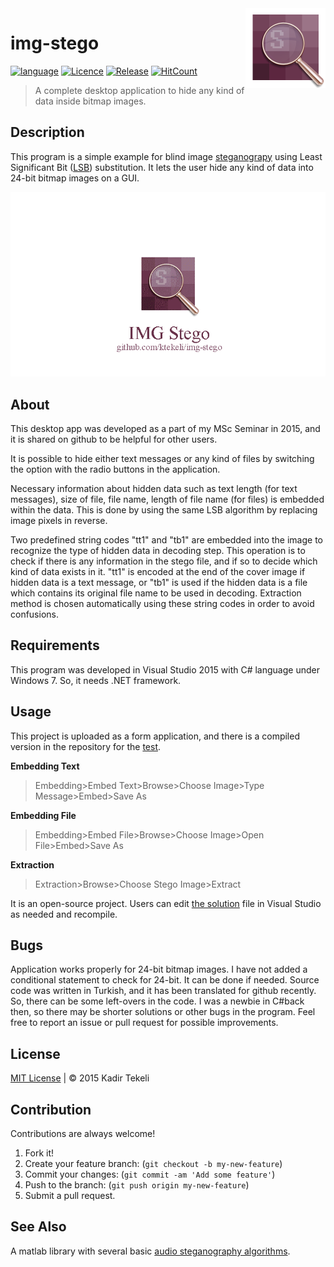 <img src="repo-files/icon-128.png" align="right" />

# img-stego

[![language](https://img.shields.io/badge/language-csharp-purple.svg)](https://github.com/ktekeli/img-stego)
[![Licence](https://img.shields.io/github/license/ktekeli/img-stego.svg)](https://github.com/ktekeli/img-stego/blob/master/LICENSE)
[![Release](https://img.shields.io/badge/release-v1.0-blue.svg)](https://github.com/ktekeli/img-stego)
[![HitCount](http://hits.dwyl.com/{ktekeli}/{img-stego}.svg?style=flat)](https://github.com/ktekeli/img-stego)

> A complete desktop application to hide any kind of data inside bitmap images.

## Description

This program is a simple example for blind image [steganograpy](https://en.wikipedia.org/wiki/Steganography) using Least Significant Bit ([LSB](https://en.wikipedia.org/wiki/Bit_numbering#Least_significant_bit)) substitution. It lets the user hide any kind of data into 24-bit bitmap images on a GUI.

<p align="center"> <img src="repo-files/app.gif"> </p>

## About

This desktop app was developed as a part of my MSc Seminar in 2015, and it is shared on github to be helpful for other users.

It is possible to hide either text messages or any kind of files by switching the option with the radio buttons in the application.

Necessary information about hidden data such as text length (for text messages), size of file, file name, length of file name (for files) is embedded within the data. This is done by using the same LSB algorithm by replacing image pixels in reverse.

Two predefined string codes "tt1" and "tb1" are embedded into the image to recognize the type of hidden data in decoding step. This operation is to check if there is any information in the stego file, and if so to decide which kind of data exists in it. "tt1" is encoded at the end of the cover image if hidden data is a text message, or "tb1" is used if the hidden data is a file which contains its original file name to be used in decoding. Extraction method is chosen automatically using these string codes in order to avoid confusions.

## Requirements

This program was developed in Visual Studio 2015 with C# language under Windows 7. So, it needs .NET framework.

## Usage

This project is uploaded as a form application, and there is a compiled version in the repository for the [test](https://github.com/ktekeli/img-stego/tree/master/test).

**Embedding Text**

> Embedding>Embed Text>Browse>Choose Image>Type Message>Embed>Save As

**Embedding File**

> Embedding>Embed File>Browse>Choose Image>Open File>Embed>Save As

**Extraction**

> Extraction>Browse>Choose Stego Image>Extract

It is an open-source project. Users can edit [the solution](https://github.com/ktekeli/img-stego/blob/master/src/IMG-Stego.sln) file in Visual Studio as needed and recompile.

## Bugs

Application works properly for 24-bit bitmap images. I have not added a conditional statement to check for 24-bit. It can be done if needed. Source code was written in Turkish, and it has been translated for github recently. So, there can be some left-overs in the code. I was a newbie in C#back then, so there may be shorter solutions or other bugs in the program. Feel free to report an issue or pull request for possible improvements.

## License

[MIT License](https://github.com/ktekeli/img-stego/blob/master/LICENSE) | &copy; 2015 Kadir Tekeli

## Contribution

Contributions are always welcome!

1. Fork it!
2. Create your feature branch: (`git checkout -b my-new-feature`)
3. Commit your changes: (`git commit -am 'Add some feature'`)
4. Push to the branch: (`git push origin my-new-feature`)
5. Submit a pull request.

## See Also

A matlab library with several basic [audio steganography algorithms](https://github.com/ktekeli/audio-steganography-algorithms).
